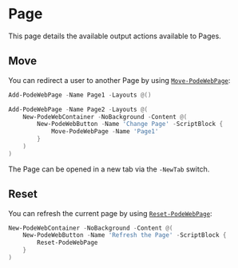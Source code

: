 # Page

This page details the available output actions available to Pages.

## Move

You can redirect a user to another Page by using [`Move-PodeWebPage`](../../../Functions/Outputs/Move-PodeWebPage):

```powershell
Add-PodeWebPage -Name Page1 -Layouts @()

Add-PodeWebPage -Name Page2 -Layouts @(
    New-PodeWebContainer -NoBackground -Content @(
        New-PodeWebButton -Name 'Change Page' -ScriptBlock {
            Move-PodeWebPage -Name 'Page1'
        }
    )
)
```

The Page can be opened in a new tab via the `-NewTab` switch.

## Reset

You can refresh the current page by using [`Reset-PodeWebPage`](../../../Functions/Outputs/Reset-PodeWebPage):

```powershell
New-PodeWebContainer -NoBackground -Content @(
    New-PodeWebButton -Name 'Refresh the Page' -ScriptBlock {
        Reset-PodeWebPage
    }
)
```
